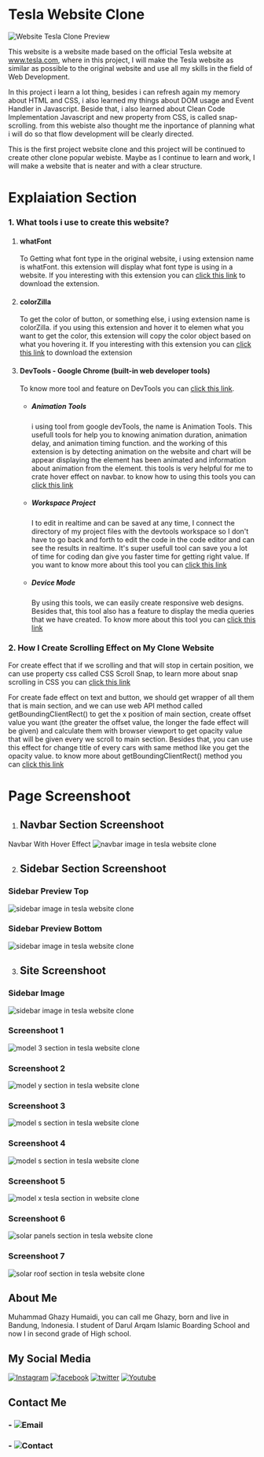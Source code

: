 # Tesla Website Clone

![Website Tesla Clone Preview](assets/image/readme/model-3-preview.png)

This website is a website made based on the official Tesla website at www.tesla.com, where in this project, I will make the Tesla website as similar as possible to the original website and use all my skills in the field of Web Development.

In this project i learn a lot thing, besides i can refresh again my memory about HTML and CSS, i also learned my things about DOM usage and Event Handler in Javascript. Beside that, i also learned about Clean Code Implementation Javascript and new property from CSS, is called snap-scrolling. from this webiste also thought me the inportance of planning what i will do so that flow development will be clearly directed.

This is the first project website clone and this project will be continued to create other clone popular webiste. Maybe as I continue to learn and work, I will make a website that is neater and with a clear structure.

# Explaiation Section
### 1. What tools i use to create this website?

1. #### whatFont
   To Getting what font type in the original website, i using extension name is whatFont. this extension will display what font type is using in a website. If you interesting with this extension you can [click this link](https://chrome.google.com/webstore/detail/whatfont/jabopobgcpjmedljpbcaablpmlmfcogm) to download the extension.

2. #### colorZilla
   To get the color of button, or something else, i using extension name is colorZilla. if you using this extension and hover it to elemen what you want to get the color, this extension will copy the color object based on what you hovering it. If you interesting with this extension you can [click this link](https://chrome.google.com/webstore/detail/colorzilla/bhlhnicpbhignbdhedgjhgdocnmhomnp) to download the extension

3. #### DevTools - Google Chrome (built-in web developer tools)
   To know more tool and feature on DevTools you can [click this link](https://developer.chrome.com/docs/devtools/).

   - ##### Animation Tools
     i using tool from google devTools, the name is Animation Tools. This usefull tools for help you to knowing animation duration, animation delay, and animation timing function. and the working of this extension is by detecting animation on the website and chart will be appear displaying the element has been animated and information about animation from the element. this tools is very helpful for me to crate hover effect on navbar. to know how to using this tools you can  [click this link](https://developer.chrome.com/docs/devtools/css/animations/)

   - ##### Workspace Project
     I to edit in realtime and can be saved at any time, I connect the directory of my project files with the devtools workspace so I don't have to go back and forth to edit the code in the code editor and can see the results in realtime. It's super usefull tool can save you a lot of time for coding dan give you faster time for getting right value. If you want to know more about this tool you can [click this link](https://developer.chrome.com/docs/devtools/workspaces/)

   - ##### Device Mode
     By using this tools, we can easily create responsive web designs. Besides that, this tool also has a feature to display the media queries that we have created. To know more about this tool you can [click this link](https://developer.chrome.com/docs/devtools/device-mode/)

### 2. How I Create Scrolling Effect on My Clone Website
For create effect that if we scrolling and that will stop in certain position, we can use property css called CSS Scroll Snap, to learn more about snap scrolling in CSS you can [click this link](https://developer.mozilla.org/en-US/docs/Web/CSS/scroll-snap-type)

For create fade effect on text and button, we should get wrapper of all them that is main section, and we can use web API method called getBoundingClientRect() to get the x position of main section, create offset value you want (the greater the offset value, the longer the fade effect will be given) and calculate them with browser viewport to get opacity value that will be given every we scroll to main section. Besides that, you can use this effect for change title of every cars with same method like you get the opacity value. to know more about getBoundingClientRect() method you can [click this link](https://developer.mozilla.org/en-US/docs/Web/API/Element/getBoundingClientRect)


# Page Screenshoot

1. ## Navbar Section Screenshoot
Navbar With Hover Effect
![navbar image in tesla website clone](assets/image/readme/navbar-preview.png)

2. ## Sidebar Section Screenshoot
### Sidebar Preview Top
![sidebar image in tesla website clone](assets/image/readme/sidebar-preview-top.png)

### Sidebar Preview Bottom
![sidebar image in tesla website clone](assets/image/readme/sidebar-preview-bottom.png)

3. ## Site Screenshoot
### Sidebar Image
![sidebar image in tesla website clone](assets/image/readme/sidebar-preview-bottom.png)

### Screenshoot 1
![model 3 section in tesla website clone](assets/image/readme/model-3-preview.png)
### Screenshoot 2
![model y section in tesla website clone](assets/image/readme/model-y-preview.png)
### Screenshoot 3
![model s section in tesla website clone](assets/image/readme/model-s-preview.png)
### Screenshoot 4
![model s section in tesla website clone](assets/image/readme/model-s-preview.png)
### Screenshoot 5
![model x tesla section in website clone](assets/image/readme/model-x-preview.png)
### Screenshoot 6
![solar panels section in tesla website clone](assets/image/readme/solar-panels-preview.png)
### Screenshoot 7
![solar roof section in tesla website clone](assets/image/readme/solar-roof-preview.png)

## About Me
Muhammad Ghazy Humaidi, you can call me Ghazy, born and live in Bandung, Indonesia. I student of Darul Arqam Islamic Boarding School and now I in second grade of High school.

## My Social Media

[![Instagram](https://img.shields.io/badge/-INSTAGRAM-cd486b?style=for-the-badge&logo=instagram&logoColor=white)](https://instagram.com/ghazthiskc/)
[![facebook](https://img.shields.io/badge/-facebook-blue?style=for-the-badge&logo=facebook&logoColor=white)](https://www.facebook.com/ghazy.muhammad.5836)
[![twitter](https://img.shields.io/badge/-twitter-blue?style=for-the-badge&logo=twitter&logoColor=white)](https://twitter.com/GhazyHumaidi)
[![Youtube](https://img.shields.io/badge/-youtube-red?style=for-the-badge&logo=youtube&logoColor=white)](https://www.youtube.com/channel/UCMjvvnOagbQqOBmXljNjIFw)

## Contact Me
### - ![Email](https://img.shields.io/badge/Email-muhammad.ghazy.hum@gmail.com-orange?style=flat-squarel&logoColor=white)
### - ![Contact](https://img.shields.io/badge/Contact-+62--822--2344--2849-red?style=flat-squarel&logoColor=white)
